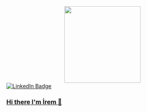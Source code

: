 <div id="header" align="center">
  <img src="https://i.gifer.com/F89e.gif" width="200"/>
</div>
<div id="badges">
  <a href="www.linkedin.com/in/1hilalusta">
    <img src="https://img.shields.io/badge/LinkedIn-blue?style=for-the-badge&logo=linkedin&logoColor=white" alt="LinkedIn Badge"/>
</div>

### Hi there I'm İrem 👋
